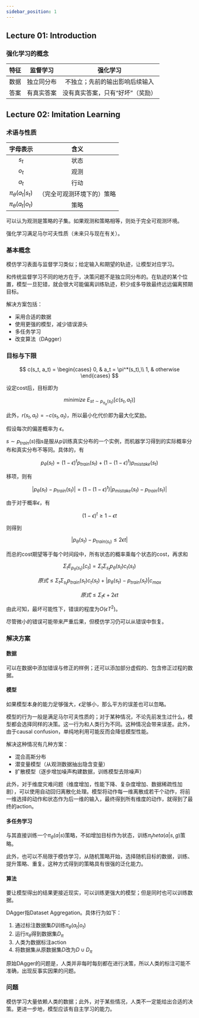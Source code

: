 ```yaml
---
sidebar_position: 1
---
```


## Lecture 01: Introduction

### 强化学习的概念

|特征|监督学习|强化学习|
|:-:|:-:|:-:|
|数据|独立同分布|不独立；先前的输出影响后续输入|
|答案|有真实答案|没有真实答案，只有“好坏”（奖励）|

## Lecture 02: Imitation Learning

### 术语与性质

|字母表示|含义|
|:-:|:-:|
|$s_t$|状态|
|$o_t$|观测|
|$a_t$|行动|
|$\pi_\theta(a_t\|s_t)$|（完全可观测环境下的）策略|
|$\pi_\theta(a_t\|o_t)$|策略|

可以认为观测是策略的子集。如果观测和策略相等，则处于完全可观测环境。

强化学习满足马尔可夫性质（未来只与现在有关）。

### 基本概念

模仿学习表面与监督学习类似；给定输入和期望的轨迹，让模型对应学习。  

和传统监督学习不同的地方在于，决策问题不是独立同分布的。在轨迹的某个位置，模型一旦犯错，就会很大可能偏离训练轨迹，积少成多导致最终远远偏离预期目标。  

解决方案包括：  

- 采用合适的数据
- 使用更强的模型，减少错误源头
- 多任务学习
- 改变算法（DAgger）

### 目标与下限

$$
c(s_t, a_t) = \begin{cases}
0, & a_t = \pi^*(s_t),\\
1, & otherwise
\end{cases}
$$

设定cost后，目标即为  

$$
minimize~E_{st\sim p_{\pi_\theta}(s_t)}[c(s_t, a_t)]
$$

此外，$r(s_t, a_t) = -c(s_t, a_t)$，所以最小化代价即为最大化奖励。

假设每次的偏差概率为 $\epsilon$。

$s \sim p_{train}(s)$指s是服从p训练真实分布的一个实例，而机器学习得到的实际概率分布和真实分布不等同。具体的，有  

$$
p_\theta(s_t) = (1 - \epsilon)^t p_{train}(s_t) + (1 - (1 - \epsilon)^t)p_{mistake}(s_t)
$$

移项，则有  

$$
|p_\theta(s_t) - p_{train}(s_t)| = (1 - (1 - \epsilon)^t)|p_{mistake}(s_t) - p_{train}(s_t)|
$$

由于对于概率$\epsilon$，有  

$$
(1 - \epsilon)^t \ge 1 - \epsilon t
$$

则得到  

$$
|p_\theta(s_t) - p_{train(s_t)} \le 2\epsilon t|
$$

而总的cost期望等于每个时间段中，所有状态的概率乘每个状态的cost，再求和

$$
\Sigma_t E_{p_\theta (s_t)}[c_t] = \Sigma_t \Sigma_{s_t} p_\theta(s_t)c_t(s_t)
$$

$$
原式 \le \Sigma_t \Sigma_{s_t} p_{train}(s_t)c_t(s_t) + |p_\theta(s_t) - p_{train}(s_t)|c_{max}
$$

$$
原式\le \Sigma_t \epsilon + 2\epsilon t
$$

由此可知，最坏可能性下，错误的程度为$O(\epsilon T^2)$。

尽管微小的错误可能带来严重后果，但模仿学习仍可以从错误中恢复。

### 解决方案

#### 数据

可以在数据中添加错误与修正的样例；还可以添加部分虚假的、包含修正过程的数据。

#### 模型

如果模型本身的能力足够强大，$\epsilon$足够小，那么平方的误差也可以忽略。

模型的行为一般是满足马尔可夫性质的；对于某种情况，不论先前发生过什么，模型都会选择同样的决策。这一行为和人类行为不同。这种情况会带来误差。此外，由于causal confusion，单纯地利用可能反而会降低模型性能。

解决这种情况有几种方案：  

- 混合高斯分布
- 潜变量模型（从观测数据抽出隐含变量）
- 扩散模型（逐步增加噪声构建数据，训练模型去除噪声）

此外，对于维度灾难问题（维度增加，性能下降、复杂度增加、数据稀疏性加剧），可以使用自动回归离散化处理。模型将动作每一维离散成若干个动作，将前一维选择的动作和状态作为后一维的输入，最终得到所有维度的动作，就得到了最终的action。

#### 多任务学习

与其直接训练一个$\pi_\theta(a|s)$策略，不如增加目标作为状态，训练$\pi_theta(a|s,g)$策略。 

此外，也可以不局限于模仿学习，从随机策略开始，选择随机目标的数据，训练、提升策略、重复。这种方式得到的策略具有很强的泛化能力。

#### 算法

要让模型得出的结果更接近现实，可以训练更强大的模型；但是同时也可以训练数据。

DAgger指Dataset Aggregation。具体行为如下：  

1. 通过标注数据集$D$训练$\pi_\theta(a_t|o_t)$
2. 运行$\pi_\theta$得到数据集$D_\pi$
3. 人类为数据标注action
4. 将数据集从原数据集$D$改为$D \cup D_\pi$

原始DAgger的问题是，人类并非每时每刻都在进行决策，所以人类的标注可能不准确，出现反事实因果的问题。

### 问题

模仿学习大量依赖人类的数据；此外，对于某些情况，人类不一定能给出合适的决策。更进一步地，模型应该有自主学习的能力。